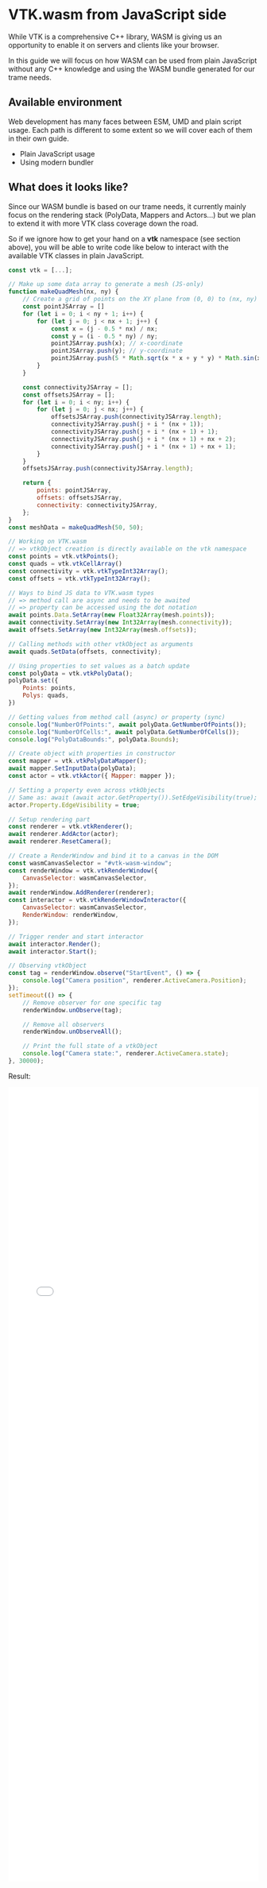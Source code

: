 # VTK.wasm from JavaScript side

While VTK is a comprehensive C++ library, WASM is giving us an opportunity to enable it on servers and clients like your browser. 

In this guide we will focus on how WASM can be used from plain JavaScript without any C++ knowledge and using the WASM bundle generated for our trame needs. 

## Available environment

Web development has many faces between ESM, UMD and plain script usage. Each path is different to some extent so we will cover each of them in their own guide.

- Plain JavaScript usage
- Using modern bundler

## What does it looks like?

Since our WASM bundle is based on our trame needs, it currently mainly focus on the rendering stack (PolyData, Mappers and Actors...) but we plan to extend it with more VTK class coverage down the road. 

So if we ignore how to get your hand on a __vtk__ namespace (see section above), you will be able to write code like below to interact with the available VTK classes in plain JavaScript.

```js
const vtk = [...];

// Make up some data array to generate a mesh (JS-only) 
function makeQuadMesh(nx, ny) {
    // Create a grid of points on the XY plane from (0, 0) to (nx, ny)
    const pointJSArray = []
    for (let i = 0; i < ny + 1; i++) {
        for (let j = 0; j < nx + 1; j++) {
            const x = (j - 0.5 * nx) / nx;
            const y = (i - 0.5 * ny) / ny;
            pointJSArray.push(x); // x-coordinate
            pointJSArray.push(y); // y-coordinate
            pointJSArray.push(5 * Math.sqrt(x * x + y * y) * Math.sin(x) * Math.cos(y)); // z-coordinate
        }
    }

    const connectivityJSArray = [];
    const offsetsJSArray = [];
    for (let i = 0; i < ny; i++) {
        for (let j = 0; j < nx; j++) {
            offsetsJSArray.push(connectivityJSArray.length);
            connectivityJSArray.push(j + i * (nx + 1));
            connectivityJSArray.push(j + i * (nx + 1) + 1);
            connectivityJSArray.push(j + i * (nx + 1) + nx + 2);
            connectivityJSArray.push(j + i * (nx + 1) + nx + 1);
        }
    }
    offsetsJSArray.push(connectivityJSArray.length);

    return { 
        points: pointJSArray, 
        offsets: offsetsJSArray, 
        connectivity: connectivityJSArray,
    };
}
const meshData = makeQuadMesh(50, 50);

// Working on VTK.wasm
// => vtkObject creation is directly available on the vtk namespace
const points = vtk.vtkPoints();
const quads = vtk.vtkCellArray()
const connectivity = vtk.vtkTypeInt32Array();
const offsets = vtk.vtkTypeInt32Array();

// Ways to bind JS data to VTK.wasm types
// => method call are async and needs to be awaited
// => property can be accessed using the dot notation
await points.Data.SetArray(new Float32Array(mesh.points));
await connectivity.SetArray(new Int32Array(mesh.connectivity));
await offsets.SetArray(new Int32Array(mesh.offsets));

// Calling methods with other vtkObject as arguments
await quads.SetData(offsets, connectivity);

// Using properties to set values as a batch update
const polyData = vtk.vtkPolyData();
polyData.set({
    Points: points,
    Polys: quads,
})

// Getting values from method call (async) or property (sync)
console.log("NumberOfPoints:", await polyData.GetNumberOfPoints()); 
console.log("NumberOfCells:", await polyData.GetNumberOfCells());
console.log("PolyDataBounds:", polyData.Bounds);

// Create object with properties in constructor
const mapper = vtk.vtkPolyDataMapper();
await mapper.SetInputData(polyData);
const actor = vtk.vtkActor({ Mapper: mapper });

// Setting a property even across vtkObjects
// Same as: await (await actor.GetProperty()).SetEdgeVisibility(true);
actor.Property.EdgeVisibility = true;

// Setup rendering part
const renderer = vtk.vtkRenderer();
await renderer.AddActor(actor);
await renderer.ResetCamera();

// Create a RenderWindow and bind it to a canvas in the DOM
const wasmCanvasSelector = "#vtk-wasm-window";
const renderWindow = vtk.vtkRenderWindow({ 
    CanvasSelector: wasmCanvasSelector,
});
await renderWindow.AddRenderer(renderer);
const interactor = vtk.vtkRenderWindowInteractor({ 
    CanvasSelector: wasmCanvasSelector, 
    RenderWindow: renderWindow,
});

// Trigger render and start interactor
await interactor.Render();
await interactor.Start();

// Observing vtkObject
const tag = renderWindow.observe("StartEvent", () => {
    console.log("Camera position", renderer.ActiveCamera.Position);
});
setTimeout(() => {
    // Remove observer for one specific tag
    renderWindow.unObserve(tag);

    // Remove all observers
    renderWindow.unObserveAll();

    // Print the full state of a vtkObject
    console.log("Camera state:", renderer.ActiveCamera.state);
}, 30000);
```

Result:

<iframe src="/vtk-wasm/demo/plain-javascript.html" style="width: 100%; height: 40vh; border: none;"></iframe>

